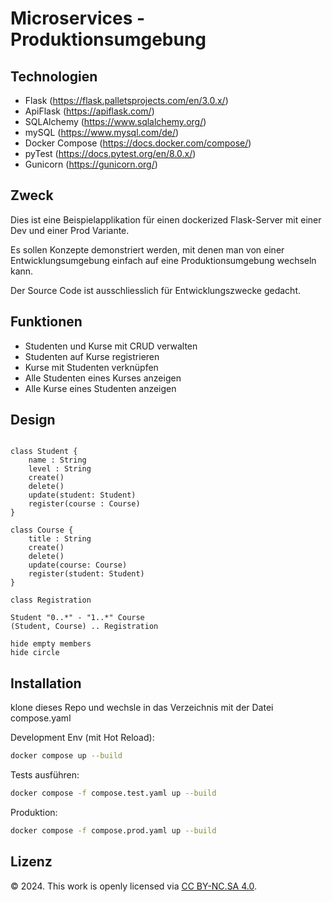 # Microservices - Produktionsumgebung

## Technologien

- Flask (https://flask.palletsprojects.com/en/3.0.x/)
- ApiFlask (https://apiflask.com/)
- SQLAlchemy (https://www.sqlalchemy.org/)
- mySQL (https://www.mysql.com/de/)
- Docker Compose (https://docs.docker.com/compose/)
- pyTest (https://docs.pytest.org/en/8.0.x/)
- Gunicorn (https://gunicorn.org/)

## Zweck

Dies ist eine Beispielapplikation für einen dockerized Flask-Server mit einer Dev und einer Prod Variante.

Es sollen Konzepte demonstriert werden, mit denen man von einer Entwicklungsumgebung einfach auf eine Produktionsumgebung wechseln kann.

Der Source Code ist ausschliesslich für Entwicklungszwecke gedacht.


## Funktionen

- Studenten und Kurse mit CRUD verwalten
- Studenten auf Kurse registrieren
- Kurse mit Studenten verknüpfen
- Alle Studenten eines Kurses anzeigen
- Alle Kurse eines Studenten anzeigen

## Design

```plantuml

class Student {
    name : String
    level : String
    create()
    delete()
    update(student: Student)
    register(course : Course)
}

class Course {
    title : String
    create()
    delete()
    update(course: Course)
    register(student: Student)
}

class Registration

Student "0..*" - "1..*" Course
(Student, Course) .. Registration

hide empty members
hide circle

```

## Installation

klone dieses Repo und wechsle in das Verzeichnis mit der Datei compose.yaml

Development Env (mit Hot Reload):

```bash
docker compose up --build
```

Tests ausführen:

```bash
docker compose -f compose.test.yaml up --build
```

Produktion:

```bash
docker compose -f compose.prod.yaml up --build
```




## Lizenz

© 2024. This work is openly licensed via [CC BY-NC.SA 4.0](https://creativecommons.org/licenses/by-nc-sa/4.0/).
